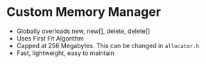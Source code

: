 # Custom Memory Manager
- Globally overloads new, new[], delete, delete[]
- Uses First Fit Algorithm
- Capped at 256 Megabytes. This can be changed in `allocator.h`
- Fast, lightweight, easy to maintain
